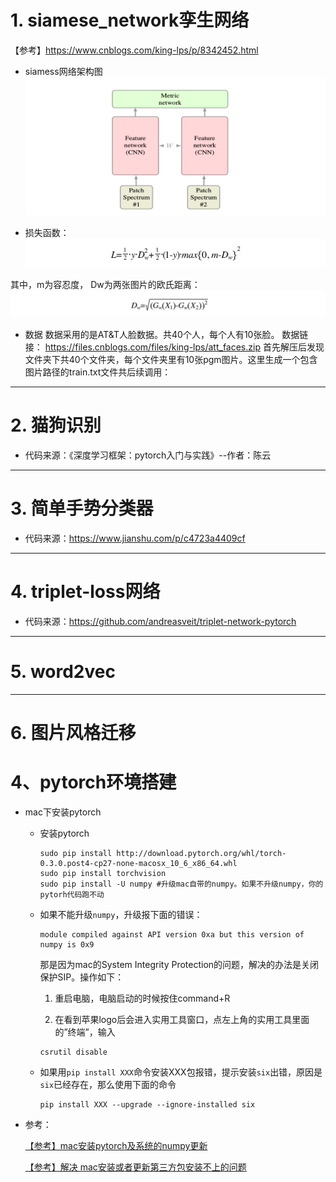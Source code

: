 

# 1. siamese_network孪生网络

【参考】https://www.cnblogs.com/king-lps/p/8342452.html

+ siamess网络架构图
![IMAGE](imgs/siamess.png)

+ 损失函数：
![IMAGE](imgs/siamess_loss.png)

其中，m为容忍度， Dw为两张图片的欧氏距离：
![IMAGE](imgs/siamess_dw.png)


+ 数据
    数据采用的是AT&T人脸数据。共40个人，每个人有10张脸。
    数据链接： https://files.cnblogs.com/files/king-lps/att_faces.zip
    首先解压后发现文件夹下共40个文件夹，每个文件夹里有10张pgm图片。这里生成一个包含图片路径的train.txt文件共后续调用：

-------------
# 2. 猫狗识别

+ 代码来源：《深度学习框架：pytorch入门与实践》--作者：陈云



--------------
# 3. 简单手势分类器

+ 代码来源：https://www.jianshu.com/p/c4723a4409cf


-----------------
# 4. triplet-loss网络

+ 代码来源：https://github.com/andreasveit/triplet-network-pytorch


----------------
# 5. word2vec



-----------------
# 6. 图片风格迁移




# 4、pytorch环境搭建
+  mac下安装pytorch 
    + 安装pytorch
       ```shell
       sudo pip install http://download.pytorch.org/whl/torch-0.3.0.post4-cp27-none-macosx_10_6_x86_64.whl 
       sudo pip install torchvision 
       sudo pip install -U numpy #升级mac自带的numpy。如果不升级numpy，你的pytorh代码跑不动
       ```

    + 如果不能升级`numpy`，升级报下面的错误：
      ```shell
      module compiled against API version 0xa but this version of numpy is 0x9
      ```

      那是因为mac的System Integrity Protection的问题，解决的办法是关闭保护SIP。操作如下： 

      1. 重启电脑，电脑启动的时候按住command+R 

      2. 在看到苹果logo后会进入实用工具窗口，点左上角的实用工具里面的”终端”，输入 

      ```shell
      csrutil disable
      ```

    + 如果用`pip install XXX`命令安装XXX包报错，提示安装`six`出错，原因是`six`已经存在，那么使用下面的命令
      ```shell
      pip install XXX --upgrade --ignore-installed six
      ```

+ 参考：

    [【参考】mac安装pytorch及系统的numpy更新](https://blog.csdn.net/fengtanyu3470/article/details/79080207)

    [【参考】解决 mac安装或者更新第三方包安装不上的问题](https://blog.csdn.net/helloxiaozhe/article/details/78603183)








